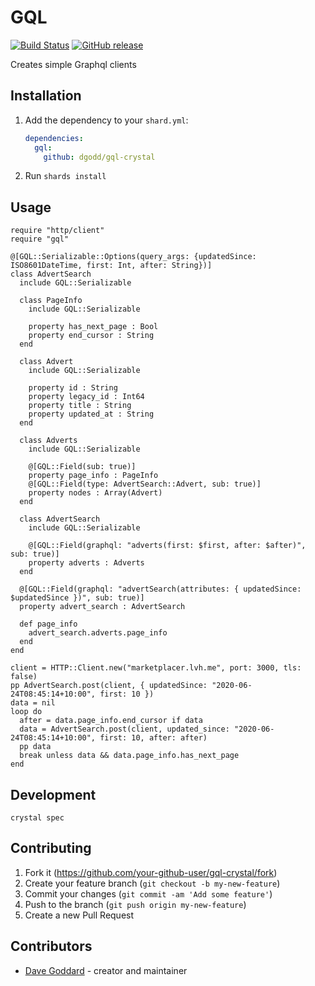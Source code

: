 # GQL

[![Build Status](https://travis-ci.org/dgodd/gql-crystal.svg?branch=main)](https://travis-ci.org/dgodd/gql-crystal)
[![GitHub release](https://img.shields.io/github/release/dgodd/gql-crystal.svg)](https://github.com/dgodd/gql-crystal/releases)

Creates simple Graphql clients

## Installation

1. Add the dependency to your `shard.yml`:

   ```yaml
   dependencies:
     gql:
       github: dgodd/gql-crystal
   ```

2. Run `shards install`

## Usage

```crystal
require "http/client"
require "gql"

@[GQL::Serializable::Options(query_args: {updatedSince: ISO8601DateTime, first: Int, after: String})]
class AdvertSearch
  include GQL::Serializable

  class PageInfo
    include GQL::Serializable

    property has_next_page : Bool
    property end_cursor : String
  end

  class Advert
    include GQL::Serializable

    property id : String
    property legacy_id : Int64
    property title : String
    property updated_at : String
  end

  class Adverts
    include GQL::Serializable

    @[GQL::Field(sub: true)]
    property page_info : PageInfo
    @[GQL::Field(type: AdvertSearch::Advert, sub: true)]
    property nodes : Array(Advert)
  end

  class AdvertSearch
    include GQL::Serializable

    @[GQL::Field(graphql: "adverts(first: $first, after: $after)", sub: true)]
    property adverts : Adverts
  end

  @[GQL::Field(graphql: "advertSearch(attributes: { updatedSince: $updatedSince })", sub: true)]
  property advert_search : AdvertSearch

  def page_info
    advert_search.adverts.page_info
  end
end

client = HTTP::Client.new("marketplacer.lvh.me", port: 3000, tls: false)
pp AdvertSearch.post(client, { updatedSince: "2020-06-24T08:45:14+10:00", first: 10 })
data = nil
loop do
  after = data.page_info.end_cursor if data
  data = AdvertSearch.post(client, updated_since: "2020-06-24T08:45:14+10:00", first: 10, after: after)
  pp data
  break unless data && data.page_info.has_next_page
end
```

## Development

```
crystal spec
```

## Contributing

1. Fork it (<https://github.com/your-github-user/gql-crystal/fork>)
2. Create your feature branch (`git checkout -b my-new-feature`)
3. Commit your changes (`git commit -am 'Add some feature'`)
4. Push to the branch (`git push origin my-new-feature`)
5. Create a new Pull Request

## Contributors

- [Dave Goddard](https://github.com/dgodd) - creator and maintainer
